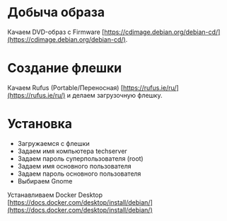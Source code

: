 # Добыча образа

 Качаем DVD-образ с Firmware [https://cdimage.debian.org/debian-cd/](https://cdimage.debian.org/debian-cd/).

 # Создание флешки

 Качаем Rufus (Portable/Переносная) [https://rufus.ie/ru/](https://rufus.ie/ru/) и делаем загрузочную флешку.

 # Установка

 - Загружаемся с флешки
 - Задаем имя компьютера techserver
 - Задаем пароль суперпользователя (root)
 - Задаем имя основного пользователя
 - Задаем пароль основного пользователя
 - Выбираем Gnome



Устанавливаем Docker Desktop
[https://docs.docker.com/desktop/install/debian/](https://docs.docker.com/desktop/install/debian/)
